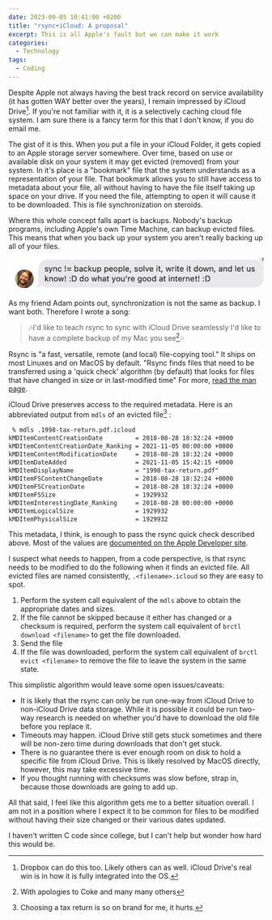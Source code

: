```yaml
---
date: 2023-09-05 10:41:00 +0200
title: "rsync+iCloud: A proposal"
excerpt: This is all Apple's fault but we can make it work
categories:
  - Technology
tags:
  - Coding
---
```


Despite Apple not always having the best track record on service availability (it has gotten WAY better over the years), I remain impressed by iCloud Drive[^1].  If you're not familiar with it, it is a selectively caching cloud file system.  I am sure there is a fancy term for this that I don't know, if you do email me.

The gist of it is this.  When you put a file in your iCloud Folder, it gets copied to an Apple storage server somewhere.  Over time, based on use or available disk on your system it may get evicted (removed) from your system.  In it's place is a "bookmark" file that the system understands as a representation of your file.  That bookmark allows you to still have access to metadata about your file, all without having to have the file itself taking up space on your drive.  If you need the file, attempting to open it will cause it to be downloaded.  This is file synchronization on steroids.

Where this whole concept falls apart is backups.  Nobody's backup programs, including Apple's own Time Machine, can backup evicted files.  This means that when you back up your system you aren't really backing up all of your files.

![Adam reminding us that sync is not backup in an iMessage comment](/img/2023/adam-rsync.png)

As my friend Adam points out, synchronization is not the same as backup.  I want both.  Therefore I wrote a song:

> 🎶I'd like to teach rsync to sync with iCloud Drive seamlessly
> I'd like to have a complete backup of my Mac you see[^2]🎶

Rsync is "a fast, versatile, remote (and local) file-copying tool." It ships on most Linuxes and on MacOS by default.  "Rsync finds files that need to be transferred using a 'quick check' algorithm (by default) that looks for files that have changed in size or in last-modified time" For more, [read the man page](https://download.samba.org/pub/rsync/rsync.1).

iCloud Drive preserves access to the required metadata.  Here is an abbreviated output from `mdls` of an evicted file[^3] :

```
 % mdls .1998-tax-return.pdf.icloud
kMDItemContentCreationDate         = 2018-08-28 18:32:24 +0000
kMDItemContentCreationDate_Ranking = 2021-11-05 00:00:00 +0000
kMDItemContentModificationDate     = 2018-08-28 18:32:24 +0000
kMDItemDateAdded                   = 2021-11-05 15:42:15 +0000
kMDItemDisplayName                 = "1998-tax-return.pdf"
kMDItemFSContentChangeDate         = 2018-08-28 18:32:24 +0000
kMDItemFSCreationDate              = 2018-08-28 18:32:24 +0000
kMDItemFSSize                      = 1929932
kMDItemInterestingDate_Ranking     = 2018-08-28 00:00:00 +0000
kMDItemLogicalSize                 = 1929932
kMDItemPhysicalSize                = 1929932
```

This metadata, I think, is enough to pass the rsync quick check described above.  Most of the values are [documented on the Apple Developer site](https://developer.apple.com/documentation/coreservices/kmditemfscontentchangedate).

I suspect what needs to happen, from a code perspective, is that rsync needs to be modified to do the following when it finds an evicted file.  All evicted files are named consistently, `.<filename>.icloud` so they are easy to spot.

1. Perform the system call equivalent of the `mdls` above to obtain the appropriate dates and sizes.
2. If the file cannot be skipped because it either has changed or a checksum is required, perform the system call equivalent of `brctl download <filename>` to get the file downloaded.
3. Send the file
4. If the file was downloaded, perform the system call equivalent of `brctl evict <filename>` to remove the file to leave the system in the same state.

This simplistic algorithm would leave some open issues/caveats:
- It is likely that the rsync can only be run one-way from iCloud Drive to non-iCloud Drive data storage.  While it is possible it could be run two-way research is needed on whether you'd have to download the old file before you replace it.
- Timeouts may happen.  iCloud Drive still gets stuck sometimes and there will be non-zero time during downloads that don't get stuck.
- There is no guarantee there is ever enough room on disk to hold a specific file from iCloud Drive.  This is likely resolved by MacOS directly, however, this may take excessive time.
- If you thought running with checksums was slow before, strap in, because those downloads are going to add up.

All that said, I feel like this algorithm gets me to a better situation overall.  I am not in a position where I expect it to be common for files to be modified without having their size changed or their various dates updated.

I haven't written C code since college, but I can't help but wonder how hard this would be.  

[^1]: Dropbox can do this too.  Likely others can as well.  iCloud Drive's real win is in how it is fully integrated into the OS.
[^2]: With apologies to Coke and many many others
[^3]: Choosing a tax return is so on brand for me, it hurts.